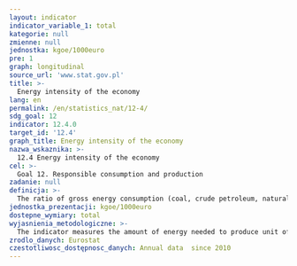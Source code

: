 ```yaml
---
layout: indicator
indicator_variable_1: total
kategorie: null
zmienne: null
jednostka: kgoe/1000euro
pre: 1
graph: longitudinal
source_url: 'www.stat.gov.pl'
title: >-
  Energy intensity of the economy
lang: en
permalink: /en/statistics_nat/12-4/
sdg_goal: 12
indicator: 12.4.0
target_id: '12.4'
graph_title: Energy intensity of the economy
nazwa_wskaznika: >-
  12.4 Energy intensity of the economy
cel: >-
  Goal 12. Responsible consumption and production
zadanie: null
definicja: >-
  The ratio of gross energy consumption (coal, crude petroleum, natural gas and renewable energy sources, available for use) to gross domestic product (GDP) in constant prices from base year (2010).
jednostka_prezentacji: kgoe/1000euro
dostepne_wymiary: total
wyjasnienia_metodologiczne: >-
  The indicator measures the amount of energy needed to produce unit of gross domestic product. It is expressed in kilograms of equivalent oil per 1000 Euro. Decrease of energy consumption means that less energy is needed to produce the same value of GDP and is connected with higher energy efficiency. This indicator does not reflect on actual disproportion of energy efficiency of Polish and EU economies, due to differences in purchasing power, which inter alia mean that the level of prices of goods and market and non-market services in individual countries is diversified (Euro purchasing power is greater in Poland than EU average). Differences in energy consumption in Poland and EU on physical level (e.g. use of energy for the production of tone of the product) are considerably lower.Gross energy consumption comprises the amount of individual energy carriers delivered to domestic market (obtained + import – export), reduced by balance of domestic stocks.kgoe – kilogram of oil equivalent (conventional) – energy measurement unit used in international balances. It means the amount of energy that can be produced by burning one metric kilogram of crude petroleum. One tonne of conventional oil equals 41,868 GJ or 11,63 MWh.
zrodlo_danych: Eurostat
czestotliwosc_dostępnosc_danych: Annual data  since 2010
---
```

